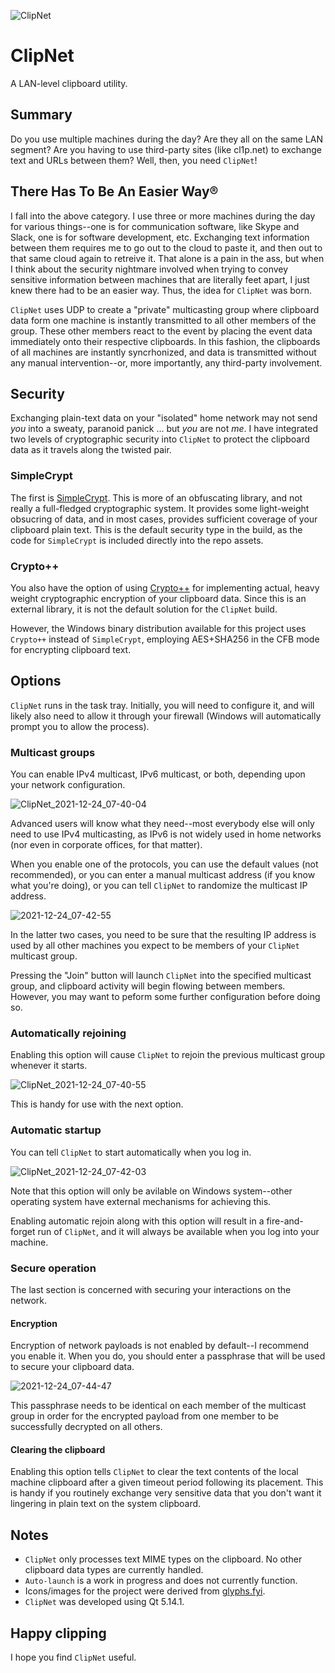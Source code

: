 ![ClipNet](https://user-images.githubusercontent.com/4536448/147360224-61e03a6e-4252-4e03-afad-ca09b8f73996.png)

# ClipNet
A LAN-level clipboard utility.

## Summary
Do you use multiple machines during the day?  Are they all on the same LAN segment?  Are you having to use third-party sites (like cl1p.net) to exchange text and URLs between them?  Well, then, you need `ClipNet`!

## There Has To Be An Easier Way®
I fall into the above category.  I use three or more machines during the day for various things--one is for communication software, like Skype and Slack, one is for software development, etc.  Exchanging text information between them requires me to go out to the cloud to paste it, and then out to that same cloud again to retreive it.  That alone is a pain in the ass, but when I think about the security nightmare involved when trying to convey sensitive information between machines that are literally feet apart, I just knew there had to be an easier way.  Thus, the idea for `ClipNet` was born.

`ClipNet` uses UDP to create a "private" multicasting group where clipboard data form one machine is instantly transmitted to all other members of the group.  These other members react to the event by placing the event data immediately onto their respective clipboards.  In this fashion, the clipboards of all machines are instantly syncrhonized, and data is transmitted without any manual intervention--or, more importantly, any third-party involvement.

## Security
Exchanging plain-text data on your "isolated" home network may not send *you* into a sweaty, paranoid panick ... but *you* are not *me*.  I have integrated two levels of cryptographic security into `ClipNet` to protect the clipboard data as it travels along the twisted pair.

### SimpleCrypt
The first is [SimpleCrypt](https://wiki.qt.io/Simple_encryption_with_SimpleCrypt).  This is more of an obfuscating library, and not really a full-fledged cryptographic system.  It provides some light-weight obsucring of data, and in most cases, provides sufficient coverage of your clipboard plain text.  This is the default security type in the build, as the code for `SimpleCrypt` is included directly into the repo assets.

### Crypto++
You also have the option of using [Crypto++](https://github.com/weidai11/cryptopp) for implementing actual, heavy weight cryptographic encryption of your clipboard data.  Since this is an external library, it is not the default solution for the `ClipNet` build.

However, the Windows binary distribution available for this project uses `Crypto++` instead of `SimpleCrypt`, employing AES+SHA256 in the CFB mode for encrypting clipboard text.

## Options
`ClipNet` runs in the task tray.  Initially, you will need to configure it, and will likely also need to allow it through your firewall (Windows will automatically prompt you to allow the process).

### Multicast groups
You can enable IPv4 multicast, IPv6 multicast, or both, depending upon your network configuration.

![ClipNet_2021-12-24_07-40-04](https://user-images.githubusercontent.com/4536448/147360182-6a44dbcd-a440-402d-ae12-25a2ac2360e9.png)

Advanced users will know what they need--most everybody else will only need to use IPv4 multicasting, as IPv6 is not widely used in home networks (nor even in corporate offices, for that matter).

When you enable one of the protocols, you can use the default values (not recommended), or you can enter a manual multicast address (if you know what you're doing), or you can tell `ClipNet` to randomize the multicast IP address.

![2021-12-24_07-42-55](https://user-images.githubusercontent.com/4536448/147360187-ede36f1e-73e4-48c6-a35e-5e2e53b37b97.gif)

In the latter two cases, you need to be sure that the resulting IP address is used by all other machines you expect to be members of your `ClipNet` multicast group.

Pressing the "Join" button will launch `ClipNet` into the specified multicast group, and clipboard activity will begin flowing between members.  However, you may want to peform some further configuration before doing so.

### Automatically rejoining
Enabling this option will cause `ClipNet` to rejoin the previous multicast group whenever it starts.

![ClipNet_2021-12-24_07-40-55](https://user-images.githubusercontent.com/4536448/147360184-ebdf9104-5e91-4d55-b8f8-bb54a601b98b.png)

This is handy for use with the next option.

### Automatic startup
You can tell `ClipNet` to start automatically when you log in.

![ClipNet_2021-12-24_07-42-03](https://user-images.githubusercontent.com/4536448/147360185-6280d6a7-a088-42fe-aff6-30bfe3de2e13.png)

Note that this option will only be avilable on Windows system--other operating system have external mechanisms for achieving this.

Enabling automatic rejoin along with this option will result in a fire-and-forget run of `ClipNet`, and it will always be available when you log into your machine.

### Secure operation
The last section is concerned with securing your interactions on the network.

#### Encryption
Encryption of network payloads is not enabled by default--I recommend you enable it.  When you do, you should enter a passphrase that will be used to secure your clipboard data.

![2021-12-24_07-44-47](https://user-images.githubusercontent.com/4536448/147360195-4c779f33-c539-4353-9112-bd6399f7698f.gif)

This passphrase needs to be identical on each member of the multicast group in order for the encrypted payload from one member to be successfully decrypted on all others.

#### Clearing the clipboard
Enabling this option tells `ClipNet` to clear the text contents of the local machine clipboard after a given timeout period following its placement.  This is handy if you routinely exchange very sensitive data that you don't want it lingering in plain text on the system clipboard.

## Notes
* `ClipNet` only processes text MIME types on the clipboard.  No other clipboard data types are currently handled.
* `Auto-launch` is a work in progress and does not currently function.
* Icons/images for the project were derived from [glyphs.fyi](https://glyphs.fyi/dir?i=handHoldingSeedling&v=poly&w).
* `ClipNet` was developed using Qt 5.14.1.

## Happy clipping
I hope you find `ClipNet` useful.